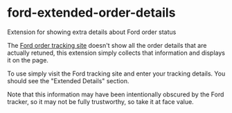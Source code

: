 # ford-extended-order-details
Extension for showing extra details about Ford order status


The [Ford order tracking site](https://www.ford.com/myaccount/vehicle-order-tracking) doesn't show all the order details that are actually retuned, this extension simply collects that information and displays it on the page.

To use simply visit the Ford tracking site and enter your tracking details. You should see the "Extended Details" section. 

Note that this information may have been intentionally obscured by the Ford tracker, so it may not be fully trustworthy, so take it at face value.